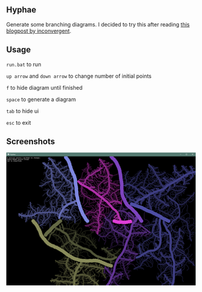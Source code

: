 ## Hyphae
Generate some branching diagrams.
I decided to try this after reading [this blogpost by inconvergent](https://inconvergent.net/generative/hyphae/).

## Usage
`run.bat` to run

`up arrow` and `down arrow` to change number of initial points 

`f` to hide diagram until finished

`space` to generate a diagram

`tab` to hide ui

`esc` to exit

## Screenshots
![Hyphae diagram example](assets/hyphae_example.png?raw=true "Hyphae")
